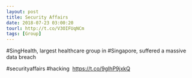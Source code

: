 ```yaml
---
layout: post
title: Security Affairs
date: 2018-07-23 03:00:20
tourl: http://t.co/V3OIFUqNCm
tags: [Group]
---
```

#SingHealth, largest healthcare group in #Singapore, suffered a massive data breach

#securityaffairs #hacking  https://t.co/9gIhP9jxkQ